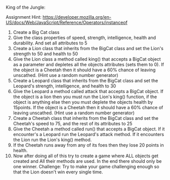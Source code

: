 King of the Jungle:

Assignment Hint: https://developer.mozilla.org/en-US/docs/Web/JavaScript/Reference/Operators/instanceof

1. Create a Big Cat class
2. Give the class properties of speed, strength, intelligence, health and durability. And set all attributes to 5
3. Create a Lion class that inherits from the BigCat class and set the Lion's strength to 50 and health to 50
4. Give the Lion class a method called king() that accepts a BigCat object as a parameter and depletes all the objects attributes (sets them to 0). If the object is a Cheetah then it should have a 60% chance of leaving unscathed. (Hint use a random number generator)
5. Create a Leopard class that inherits from the BigCat class and set the Leopard's strength, intelligence, and health to 30
6. Give the Leopard a method called attack that accepts a BigCat object. If the object is a lion then you must run the Lion's king()  function, if the object is anything else then you must deplete the objects health by 15points. If the object is a Cheetah then it should have a 60% chance of leaving unscathed. (Hint use a random number generator)
7. Create a Cheetah class that inherits from the BigCat class and set the Cheetah's speed to 75, and the rest of its attributes to 25
8. Give the Cheetah a method called run() that accepts a BigCat object. If it encounter's a Leopard run the Leopard's attack method. If it encounters the Lion run the Lion's king() method.
9. If the Cheetah runs away from any of its foes then they lose 20 points in health.
10. Now after doing all of this try to create a game where ALL objects get created and All their methods are used. In the end there should only be one winner. Challenge: Try to make your game challenging enough so that the Lion doesn't win every single time.
